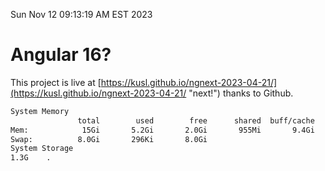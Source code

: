 Sun Nov 12 09:13:19 AM EST 2023

# Angular 16?


This project is live at [https://kusl.github.io/ngnext-2023-04-21/](https://kusl.github.io/ngnext-2023-04-21/ "next!") thanks to Github.

```bash
System Memory
               total        used        free      shared  buff/cache   available
Mem:            15Gi       5.2Gi       2.0Gi       955Mi       9.4Gi        10Gi
Swap:          8.0Gi       296Ki       8.0Gi
System Storage
1.3G	.
